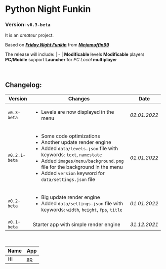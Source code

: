 # Python Night Funkin

### Version: `v0.3-beta`

It is an _amateur_ project.

Based on [_**Friday Night Funkin**_](https://fridaynightfunkin.ru) from [_**Ninjamuffin99**_](https://ninja-muffin24.itch.io)

The release will include:
| - |
**Modificable** levels
**Modificable** players
**PC/Mobile** support
**Launcher** for _PC_
_Local_ **multiplayer**

<br>

## **Changelog**:

Version | Changes | Date
| - | - | - |
`v0.3-beta` | <ul><li>Levels are now displayed in the menu</ul> | _02.01.2022_
`v0.2.1-beta` | <ul><li>Some code optimizations</li><li>Another update render engine</li><li>Added `data/levels.json` file with keywords: `text`, `namestate`</li><li>Added `images/menu/background.png` file for the background in the menu</li><li>Added `version` keyword for `data/settings.json` file</ul> | _01.01.2022_
`v0.2-beta` | <ul><li>Big update render engine</li><li>Added `data/settings.json` file with keywords: `width`, `height`, `fps`, `title`</li></ul> | _01.01.2022_
`v0.1-beta` | Starter app with simple render engine | _31.12.2021_

<br>

Name | App
| - | - |
Hi | [ap]

[ap]: Apps